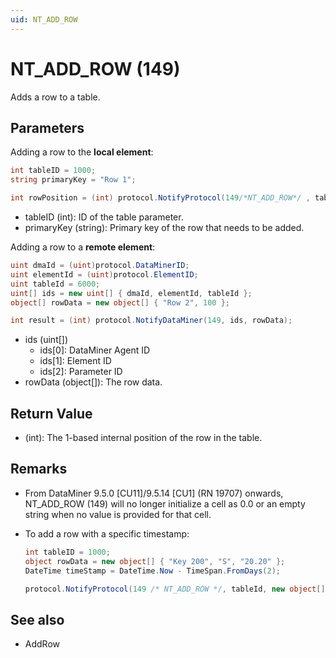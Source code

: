 ```yaml
---
uid: NT_ADD_ROW
---
```


# NT_ADD_ROW (149)

Adds a row to a table.

## Parameters

Adding a row to the **local element**:

```csharp
int tableID = 1000;
string primaryKey = "Row 1";

int rowPosition = (int) protocol.NotifyProtocol(149/*NT_ADD_ROW*/ , tableID, primaryKey);
```

- tableID (int): ID of the table parameter.
- primaryKey (string): Primary key of the row that needs to be added.

Adding a row to a **remote element**:

```csharp
uint dmaId = (uint)protocol.DataMinerID;
uint elementId = (uint)protocol.ElementID;
uint tableId = 6000;
uint[] ids = new uint[] { dmaId, elementId, tableId };
object[] rowData = new object[] { "Row 2", 100 };

int result = (int) protocol.NotifyDataMiner(149, ids, rowData);
```

- ids (uint[])
  - ids[0]: DataMiner Agent ID
  - ids[1]: Element ID
  - ids[2]: Parameter ID
- rowData (object[]): The row data.

## Return Value

- (int): The 1-based internal position of the row in the table.

## Remarks

- From DataMiner 9.5.0 [CU11]/9.5.14 [CU1] (RN 19707) onwards, NT_ADD_ROW (149) will no longer initialize a cell as 0.0 or an empty string when no value is provided for that cell.
- To add a row with a specific timestamp:

  ```csharp
  int tableID = 1000;
  object rowData = new object[] { "Key 200", "S", "20.20" };
  DateTime timeStamp = DateTime.Now - TimeSpan.FromDays(2);

  protocol.NotifyProtocol(149 /* NT_ADD_ROW */, tableId, new object[] { rowData, timeStamp });
  ```

## See also

- AddRow